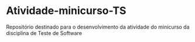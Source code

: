 # Atividade-minicurso-TS
Repositório destinado para o desenvolvimento da atividade do minicurso da disciplina de Teste de Software
